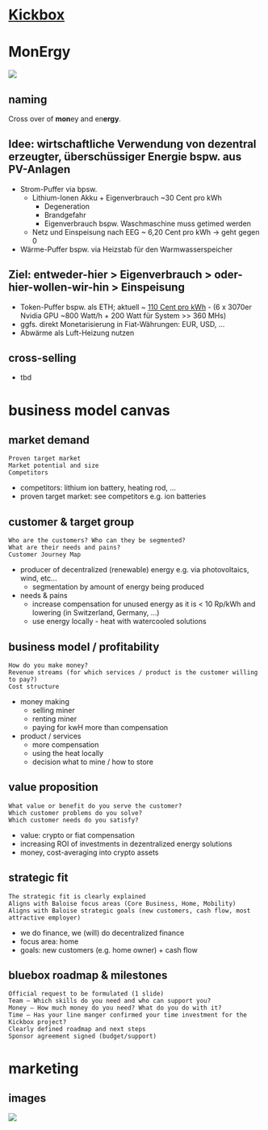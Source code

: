 # [Kickbox](https://home.getkickbox.com/#about)

# MonErgy

[![](https://images.unsplash.com/photo-1545209463-e2825498edbf?ixlib=rb-1.2.1&ixid=MnwxMjA3fDB8MHxwaG90by1wYWdlfHx8fGVufDB8fHx8&auto=format&fit=crop&w=1567&q=80)](https://unsplash.com/photos/_h0xG4s6NFg)

## naming
Cross over of **mon**ey and en**ergy**. 

## Idee: wirtschaftliche Verwendung von dezentral erzeugter, überschüssiger Energie bspw. aus PV-Anlagen
 - Strom-Puffer via bpsw. 
   - Lithium-Ionen Akku + Eigenverbrauch ~30 Cent pro kWh
     - Degeneration 
     - Brandgefahr
     - Eigenverbrauch bspw. Waschmaschine muss getimed werden
   - Netz und Einspeisung nach EEG ~ 6,20 Cent pro kWh -> geht gegen 0
 - Wärme-Puffer bspw. via Heizstab für den Warmwasserspeicher 

## Ziel: entweder-hier > Eigenverbrauch > oder-hier-wollen-wir-hin > Einspeisung

 - Token-Puffer bspw. als ETH; aktuell ~ [110 Cent pro kWh](https://whattomine.com) - (6 x 3070er Nvidia GPU ~800 Watt/h + 200 Watt für System >> 360 MHs) 
  - ggfs. direkt Monetarisierung in Fiat-Währungen: EUR, USD, ...
  - Abwärme als Luft-Heizung nutzen

## cross-selling
 - tbd

# business model canvas

## market demand

```
Proven target market
Market potential and size
Competitors
```

 - competitors: lithium ion battery, heating rod, ...
 - proven target market: see competitors e.g. ion batteries

## customer & target group

```
Who are the customers? Who can they be segmented?
What are their needs and pains?
Customer Journey Map
```
 - producer of decentralized (renewable) energy e.g. via photovoltaics, wind, etc...
    - segmentation by amount of energy being produced
 - needs & pains
    - increase compensation for unused energy as it is < 10 Rp/kWh and lowering (in Switzerland, Germany, ...)
    - use energy locally - heat with watercooled solutions

## business model / profitability 

```
How do you make money? 
Revenue streams (for which services / product is the customer willing to pay?)
Cost structure
```
 - money making
    - selling miner
    - renting miner
    - paying for kwH more than compensation
 - product / services
    - more compensation
    - using the heat locally
    - decision what to mine / how to store

## value proposition

```
What value or benefit do you serve the customer?
Which customer problems do you solve?
Which customer needs do you satisfy? 
```
 - value: crypto or fiat compensation 
 - increasing ROI of investments in dezentralized energy solutions
 - money, cost-averaging into crypto assets

## strategic fit

```
The strategic fit is clearly explained
Aligns with Baloise focus areas (Core Business, Home, Mobility)
Aligns with Baloise strategic goals (new customers, cash flow, most attractive employer)
```
 - we do finance, we (will) do decentralized finance
 - focus area: home
 - goals: new customers (e.g. home owner) + cash flow

## bluebox roadmap & milestones

```
Official request to be formulated (1 slide)
Team – Which skills do you need and who can support you?
Money – How much money do you need? What do you do with it?
Time – Has your line manger confirmed your time investment for the Kickbox project?
Clearly defined roadmap and next steps
Sponsor agreement signed (budget/support)
```

# marketing

## images

[![](https://images.unsplash.com/photo-1518544648563-3d99717dbe95?ixid=MnwxMjA3fDB8MHxwaG90by1wYWdlfHx8fGVufDB8fHx8&ixlib=rb-1.2.1&auto=format&fit=crop&w=1649&q=80)](https://unsplash.com/photos/fZoLhGQIejU)
